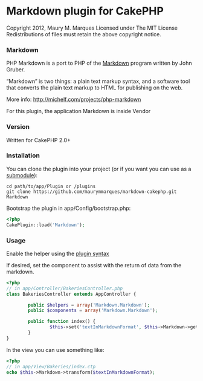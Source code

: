 # Markdown plugin for CakePHP

Copyright 2012, Maury M. Marques
Licensed under The MIT License
Redistributions of files must retain the above copyright notice.


### Markdown

PHP Markdown is a port to PHP of the [Markdown](http://daringfireball.net/projects/markdown) program written by John Gruber.

“Markdown” is two things: a plain text markup syntax, and a software tool that converts the plain text markup to HTML for publishing on the web.

More info: http://michelf.com/projects/php-markdown

For this plugin, the application Markdown is inside Vendor

### Version

Written for CakePHP 2.0+


### Installation

You can clone the plugin into your project (or if you want you can use as a [submodule](http://help.github.com/submodules)):

```
cd path/to/app/Plugin or /plugins
git clone https://github.com/maurymmarques/markdown-cakephp.git Markdown
```

Bootstrap the plugin in app/Config/bootstrap.php:

```php
<?php
CakePlugin::load('Markdown');
```


### Usage

Enable the helper using the [plugin syntax](http://book.cakephp.org/2.0/en/appendices/glossary.html#term-plugin-syntax)

If desired, set the component to assist with the return of data from the markdown.

```php
<?php
// in app/Controller/BakeriesController.php
class BakeriesController extends AppController {

		public $helpers = array('Markdown.Markdown');
		public $components = array('Markdown.Markdown');

		public function index() {
				$this->set('textInMarkdownFormat', $this->Markdown->getFile($pathToFile));
		}
}
```

In the view you can use something like:

```php
<?php
// in app/View/Bakeries/index.ctp
echo $this->Markdown->transform($textInMarkdownFormat);
```